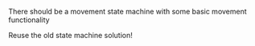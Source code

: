 There should be a movement state machine with some basic movement functionality

Reuse the old state machine solution!
